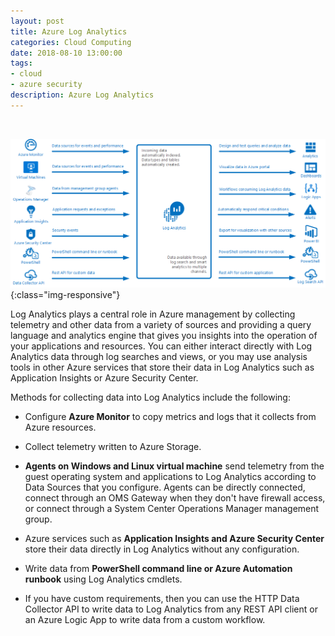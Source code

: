 ```yaml
---
layout: post
title: Azure Log Analytics 
categories: Cloud Computing
date: 2018-08-10 13:00:00
tags:
- cloud
- azure security
description: Azure Log Analytics 
---
```

<br/>

![Azure](/img/AzureSecurity/loganalytics.jpg){:class="img-responsive"}

Log Analytics plays a central role in Azure management by collecting telemetry and other data from a variety of sources and providing a query language and analytics engine that gives you insights into the operation of your applications and resources. You can either interact directly with Log Analytics data through log searches and views, or you may use analysis tools in other Azure services that store their data in Log Analytics such as Application Insights or Azure Security Center.              

Methods for collecting data into Log Analytics include the following:

* Configure **Azure Monitor** to copy metrics and logs that it collects from Azure resources.             

* Collect telemetry written to Azure Storage.        

* **Agents on Windows and Linux virtual machine** send telemetry from the guest operating system and applications to Log Analytics according to Data Sources that you configure. Agents can be directly connected, connect through an OMS Gateway when they don't have firewall access, or connect through a System Center Operations Manager management group.            

* Azure services such as **Application Insights and Azure Security Center** store their data directly in Log Analytics without any configuration.

*  Write data from **PowerShell command line or Azure Automation runbook** using Log Analytics cmdlets.         

* If you have custom requirements, then you can use the HTTP Data Collector API to write data to Log Analytics from any REST API client or an Azure Logic App to write data from a custom workflow.          
